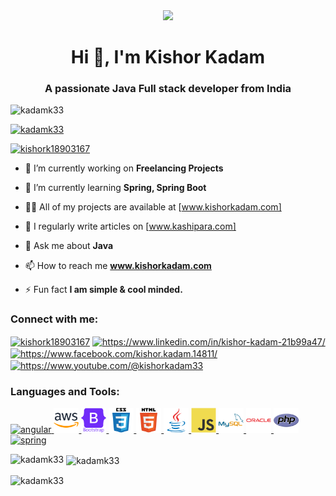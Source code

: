 <div  align="center" > 
      <img width="68%" src="https://raw.githubusercontent.com/gist/abnsl0014/9d726586bd9246d133a9ddc6391cd2f0/raw/9a0d296d5f8549a8872ca0c3bcfdf3166a915c9e/computer.gif"/>
</div>
<h1 align="center">Hi 👋, I'm Kishor Kadam</h1>
<h3 align="center">A passionate Java Full stack developer from India</h3>

<p align="left"> <img src="https://komarev.com/ghpvc/?username=kadamk33&label=Profile%20views&color=0e75b6&style=flat" alt="kadamk33" /> </p>

<p align="left"> <a href="https://github.com/ryo-ma/github-profile-trophy"><img src="https://github-profile-trophy.vercel.app/?username=kadamk33" alt="kadamk33" /></a> </p>

<p align="left"> <a href="https://twitter.com/kishork18903167" target="blank"><img src="https://img.shields.io/twitter/follow/kishork18903167?logo=twitter&style=for-the-badge" alt="kishork18903167" /></a> </p>

- 🔭 I’m currently working on **Freelancing Projects**

- 🌱 I’m currently learning **Spring, Spring Boot**

- 👨‍💻 All of my projects are available at [www.kishorkadam.com]

- 📝 I regularly write articles on [www.kashipara.com]

- 💬 Ask me about **Java**

- 📫 How to reach me **www.kishorkadam.com**

- ⚡ Fun fact **I am simple & cool minded.**

<h3 align="left">Connect with me:</h3>
<p align="left">
<a href="https://twitter.com/kishork18903167" target="blank"><img align="center" src="https://raw.githubusercontent.com/rahuldkjain/github-profile-readme-generator/master/src/images/icons/Social/twitter.svg" alt="kishork18903167" height="30" width="40" /></a>
<a href="https://www.linkedin.com/in/kishor-kadam-21b99a47/" target="blank"><img align="center" src="https://raw.githubusercontent.com/rahuldkjain/github-profile-readme-generator/master/src/images/icons/Social/linked-in-alt.svg" alt="https://www.linkedin.com/in/kishor-kadam-21b99a47/" height="30" width="40" /></a>
<a href="https://www.facebook.com/kishor.kadam.14811/" target="blank"><img align="center" src="https://raw.githubusercontent.com/rahuldkjain/github-profile-readme-generator/master/src/images/icons/Social/facebook.svg" alt="https://www.facebook.com/kishor.kadam.14811/" height="30" width="40" /></a>
<a href="https://www.youtube.com/@kishorkadam33" target="blank"><img align="center" src="https://raw.githubusercontent.com/rahuldkjain/github-profile-readme-generator/master/src/images/icons/Social/youtube.svg" alt="https://www.youtube.com/@kishorkadam33" height="30" width="40" /></a>
</p>

<h3 align="left">Languages and Tools:</h3>
<p align="left"> <a href="https://angular.io" target="_blank" rel="noreferrer"> <img src="https://angular.io/assets/images/logos/angular/angular.svg" alt="angular" width="40" height="40"/> </a> <a href="https://aws.amazon.com" target="_blank" rel="noreferrer"> <img src="https://raw.githubusercontent.com/devicons/devicon/master/icons/amazonwebservices/amazonwebservices-original-wordmark.svg" alt="aws" width="40" height="40"/> </a> <a href="https://getbootstrap.com" target="_blank" rel="noreferrer"> <img src="https://raw.githubusercontent.com/devicons/devicon/master/icons/bootstrap/bootstrap-plain-wordmark.svg" alt="bootstrap" width="40" height="40"/> </a> <a href="https://www.w3schools.com/css/" target="_blank" rel="noreferrer"> <img src="https://raw.githubusercontent.com/devicons/devicon/master/icons/css3/css3-original-wordmark.svg" alt="css3" width="40" height="40"/> </a> <a href="https://www.w3.org/html/" target="_blank" rel="noreferrer"> <img src="https://raw.githubusercontent.com/devicons/devicon/master/icons/html5/html5-original-wordmark.svg" alt="html5" width="40" height="40"/> </a> <a href="https://www.java.com" target="_blank" rel="noreferrer"> <img src="https://raw.githubusercontent.com/devicons/devicon/master/icons/java/java-original.svg" alt="java" width="40" height="40"/> </a> <a href="https://developer.mozilla.org/en-US/docs/Web/JavaScript" target="_blank" rel="noreferrer"> <img src="https://raw.githubusercontent.com/devicons/devicon/master/icons/javascript/javascript-original.svg" alt="javascript" width="40" height="40"/> </a> <a href="https://www.mysql.com/" target="_blank" rel="noreferrer"> <img src="https://raw.githubusercontent.com/devicons/devicon/master/icons/mysql/mysql-original-wordmark.svg" alt="mysql" width="40" height="40"/> </a> <a href="https://www.oracle.com/" target="_blank" rel="noreferrer"> <img src="https://raw.githubusercontent.com/devicons/devicon/master/icons/oracle/oracle-original.svg" alt="oracle" width="40" height="40"/> </a> <a href="https://www.php.net" target="_blank" rel="noreferrer"> <img src="https://raw.githubusercontent.com/devicons/devicon/master/icons/php/php-original.svg" alt="php" width="40" height="40"/> </a> <a href="https://spring.io/" target="_blank" rel="noreferrer"> <img src="https://www.vectorlogo.zone/logos/springio/springio-icon.svg" alt="spring" width="40" height="40"/> </a> </p>

<p><img align="left" src="https://github-readme-stats.vercel.app/api/top-langs?username=kadamk33&show_icons=true&locale=en&layout=compact" alt="kadamk33" /></p>

<p>&nbsp;<img align="center" src="https://github-readme-stats.vercel.app/api?username=kadamk33&show_icons=true&locale=en" alt="kadamk33" /></p>

<p><img align="center" src="https://github-readme-streak-stats.herokuapp.com/?user=kadamk33&" alt="kadamk33" /></p>
